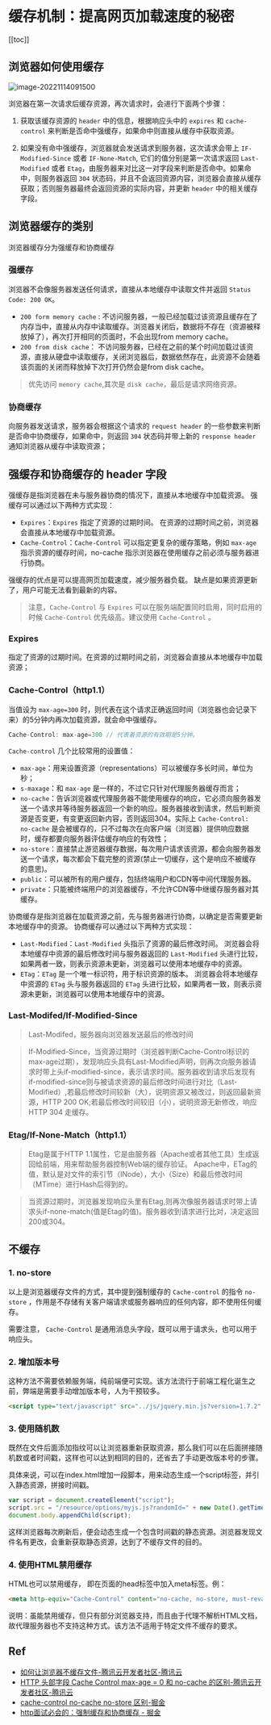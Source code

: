 # 缓存机制：提高网页加载速度的秘密

[[toc]]

## 浏览器如何使用缓存

![image-20221114091500](@images\web-development\caching-mechanism\image-20240304113334.jpg)

浏览器在第一次请求后缓存资源，再次请求时，会进行下面两个步骤：

1. 获取该缓存资源的 `header` 中的信息，根据响应头中的 `expires` 和 `cache-control` 来判断是否命中强缓存，如果命中则直接从缓存中获取资源。

2. 如果没有命中强缓存，浏览器就会发送请求到服务器，这次请求会带上 `IF-Modified-Since` 或者 `IF-None-Match`, 它们的值分别是第一次请求返回 `Last-Modified` 或者 `Etag`，由服务器来对比这一对字段来判断是否命中。如果命中，则服务器返回 `304` 状态码，并且不会返回资源内容，浏览器会直接从缓存获取；否则服务器最终会返回资源的实际内容，并更新 `header` 中的相关缓存字段。

## 浏览器缓存的类别

浏览器缓存分为强缓存和协商缓存

### 强缓存
浏览器不会像服务器发送任何请求，直接从本地缓存中读取文件并返回 `Status Code: 200 OK`。

- `200 form memory cache` : 不访问服务器，一般已经加载过该资源且缓存在了内存当中，直接从内存中读取缓存。浏览器关闭后，数据将不存在（资源被释放掉了），再次打开相同的页面时，不会出现from memory cache。
- `200 from disk cache`： 不访问服务器，已经在之前的某个时间加载过该资源，直接从硬盘中读取缓存，关闭浏览器后，数据依然存在，此资源不会随着该页面的关闭而释放掉下次打开仍然会是from disk cache。

> 优先访问 `memory cache`,其次是 `disk cache`，最后是请求网络资源。

### 协商缓存
向服务器发送请求，服务器会根据这个请求的 `request header` 的一些参数来判断是否命中协商缓存，如果命中，则返回 `304` 状态码并带上新的 `response header` 通知浏览器从缓存中读取资源；

## 强缓存和协商缓存的 header 字段

强缓存是指浏览器在未与服务器协商的情况下，直接从本地缓存中加载资源。 强缓存可以通过以下两种方式实现：

- `Expires`：`Expires` 指定了资源的过期时间。 在资源的过期时间之前，浏览器会直接从本地缓存中加载资源。
- `Cache-Control`：`Cache-Control` 可以指定更复杂的缓存策略，例如 `max-age` 指示资源的缓存时间，no-cache 指示浏览器在使用缓存之前必须与服务器进行协商。

强缓存的优点是可以提高网页加载速度，减少服务器负载。 缺点是如果资源更新了，用户可能无法看到最新的内容。

> 注意，`Cache-Control` 与 `Expires` 可以在服务端配置同时启用，同时启用的时候 `Cache-Control` 优先级高。建议使用 `Cache-Control` 。

### Expires
指定了资源的过期时间。在资源的过期时间之前，浏览器会直接从本地缓存中加载资源；

### Cache-Control（http1.1）
当值设为 `max-age=300` 时，则代表在这个请求正确返回时间（浏览器也会记录下来）的5分钟内再次加载资源，就会命中强缓存。

```js
Cache-Control: max-age=300 // 代表着资源的有效期是5分钟。
```

`Cache-control` 几个比较常用的设置值：
- `max-age`：用来设置资源（representations）可以被缓存多长时间，单位为秒；
- `s-maxage`：和 `max-age` 是一样的，不过它只针对代理服务器缓存而言；
- `no-cache`：告诉浏览器或代理服务器不能使用缓存的响应，它必须向服务器发送一个请求并等待服务器返回一个新的响应。服务器接收到请求，然后判断资源是否变更，有变更返回新内容，否则返回304。实际上 `Cache-Control: no-cache` 是会被缓存的，只不过每次在向客户端（浏览器）提供响应数据时，缓存都要向服务器评估缓存响应的有效性；
- `no-store`：直接禁止游览器缓存数据，每次用户请求该资源，都会向服务器发送一个请求，每次都会下载完整的资源(禁止一切缓存，这个是响应不被缓存的意思)。
- `public`：可以被所有的用户缓存，包括终端用户和CDN等中间代理服务器。
- `private`：只能被终端用户的浏览器缓存，不允许CDN等中继缓存服务器对其缓存。

协商缓存是指浏览器在加载资源之前，先与服务器进行协商，以确定是否需要更新本地缓存中的资源。 协商缓存可以通过以下两种方式实现：
- `Last-Modified`：`Last-Modified` 头指示了资源的最后修改时间。 浏览器会将本地缓存中资源的最后修改时间与服务器返回的 `Last-Modified` 头进行比较，如果两者一致，则表示资源未更新，浏览器可以使用本地缓存中的资源。
- `ETag`：`ETag` 是一个唯一标识符，用于标识资源的版本。 浏览器会将本地缓存中资源的 `ETag` 头与服务器返回的 `ETag` 头进行比较，如果两者一致，则表示资源未更新，浏览器可以使用本地缓存中的资源。

### Last-Modifed/If-Modified-Since

> Last-Modifed，服务器向浏览器发送最后的修改时间

> If-Modified-Since，当资源过期时（浏览器判断Cache-Control标识的max-age过期），发现响应头具有Last-Modified声明，则再次向服务器请求时带上头if-modified-since，表示请求时间。服务器收到请求后发现有if-modified-since则与被请求资源的最后修改时间进行对比（Last-Modified）,若最后修改时间较新（大），说明资源又被改过，则返回最新资源，HTTP 200 OK;若最后修改时间较旧（小），说明资源无新修改，响应HTTP 304 走缓存。

### Etag/If-None-Match（http1.1）

> Etag是属于HTTP 1.1属性，它是由服务器（Apache或者其他工具）生成返回给前端，用来帮助服务器控制Web端的缓存验证。
Apache中，ETag的值，默认是对文件的索引节（INode），大小（Size）和最后修改时间（MTime）进行Hash后得到的。

> 当资源过期时，浏览器发现响应头里有Etag,则再次像服务器请求时带上请求头if-none-match(值是Etag的值)。服务器收到请求进行比对，决定返回200或304。

## 不缓存

### 1. no-store

以上是浏览器缓存文件的方式，其中提到强制缓存的 `Cache-control` 的指令 `no-store` ，作用是不存储有关客户端请求或服务器响应的任何内容，即不使用任何缓存。

需要注意， `Cache-Control` 是通用消息头字段，既可以用于请求头，也可以用于响应头。

### 2. 增加版本号

这种方法不需要依赖服务端，纯前端便可实现。该方法流行于前端工程化诞生之前，弊端是需要手动增加版本号，人为干预较多。

```html
<script type="text/javascript" src="../js/jquery.min.js?version=1.7.2" ></script>
```

### 3. 使用随机数

既然在文件后面添加指纹可以让浏览器重新获取资源，那么我们可以在后面拼接随机数或者时间戳，这样也可以达到相同的目的，还省去了手动更改版本号的步骤。

具体来说，可以在index.html增加一段脚本，用来动态生成一个script标签，并引入静态资源，拼接时间戳。

```js
var script = document.createElement("script");
script.src = "/resource/options/myjs.js?randomId=" + new Date().getTime();
document.body.appendChild(script);
```

这样浏览器每次刷新后，便会动态生成一个包含时间戳的静态资源。浏览器发现文件名有更改，会重新获取静态资源，达到了不缓存文件的目的。

### 4. 使用HTML禁用缓存
HTML也可以禁用缓存， 即在页面的head标签中加入meta标签。例：

```html
<meta http-equiv="Cache-Control" content="no-cache, no-store, must-revalidate"/>
```

说明：虽能禁用缓存，但只有部分浏览器支持，而且由于代理不解析HTML文档，故代理服务器也不支持这种方式。该方法不适用于特定文件不缓存的要求。

## Ref

- [如何让浏览器不缓存文件-腾讯云开发者社区-腾讯云](https://cloud.tencent.com/developer/article/2077233)
- [HTTP 头部字段 Cache Control max-age = 0 和 no-cache 的区别-腾讯云开发者社区-腾讯云](https://cloud.tencent.com/developer/article/1891859)
- [cache-control no-cache no-store 区别-掘金](https://juejin.cn/s/cache-control%20no-cache%20no-store%20%E5%8C%BA%E5%88%AB)
- [http面试必会的：强制缓存和协商缓存 - 掘金](https://juejin.cn/post/6844903838768431118)

